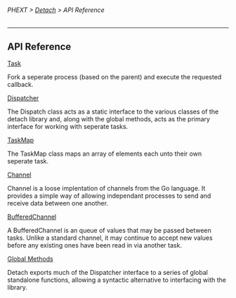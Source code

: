 ###### PHEXT > [Detach](../../README.md) > API Reference

------

## API Reference



[Task](Task.md)

Fork a seperate process (based on the parent) and execute the requested callback.



[Dispatcher](Dispatcher.md)

The Dispatch class acts as a static interface to the various classes of the detach library and, along with the global methods, acts as the primary interface for working with seperate tasks.



[TaskMap](TaskMap.md)

The TaskMap class maps an array of elements each unto their own seperate task.



[Channel](Channel.md)

Channel is a loose implentation of channels from the Go language. It provides a simple way of allowing independant processes to send and receive data between one another.



[BufferedChannel](BufferedChannel.md)

A BufferedChannel is an queue of values that may be passed between tasks. Unlike a standard channel, it may continue to accept new values before any existing ones have been read in via another task.



[Global Methods](global_functions.md)

Detach exports much of the Dispatcher interface to a series of global standalone functions, allowing a syntactic alternative to interfacing with the library.


